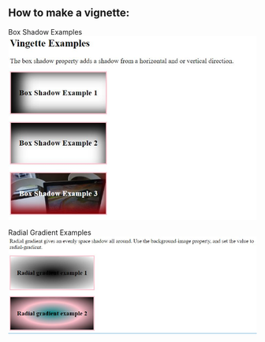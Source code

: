## How to make a vignette:

Box Shadow Examples
![](vignette1.JPG)

Radial Gradient Examples
![](vignette2.JPG)
